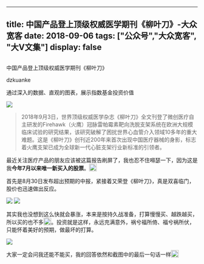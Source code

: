 
---
title:   中国产品登上顶级权威医学期刊《柳叶刀》-大众宽客
date: 2018-09-06
tags: ["公众号","大众宽客", "大V文集"]
display: false
---


## 



中国产品登上顶级权威医学期刊《柳叶刀》




dzkuanke




通过深入的数据、直观的图表，展示指数基金投资价值


<img class="" data-ratio="0.45740740740740743" data-s="300,640" src="https://mmbiz.qpic.cn/mmbiz_jpg/PKw3FQPmhIgeAiaAbq3E5Wu7SJjGweggianl6caFQa2DGGU0wnVPfOiaDuQZVDMAd8FN0xAQiaW9pocXia2wYamVGhg/640?wx_fmt=jpeg" data-type="jpeg" data-w="1080" style="text-align: center;white-space: normal;"/>



> 2018年9月3日，世界顶级权威医学杂志《柳叶刀》全文刊登了微创医疗自主研发的Firehawk（火鹰）冠脉雷帕霉素靶向洗脱支架系统在欧洲大规模临床试验的研究结果，该研究破解了困扰世界心血管介入领域10多年的重大难题。这是《柳叶刀》创刊近200年来首次出现中国医疗器械的身影，标志着火鹰支架已成为全球新一代心脏支架行业新标准的引领者。



最近关注医疗产品的朋友应该被这篇报告刷屏了，我也忍不住嘚瑟一下，因为这是我**今年7月以来唯一新买入的股票**。<img src="https://res.wx.qq.com/mpres/htmledition/images/icon/common/emotion_panel/emoji_wx/2_11.png" data-ratio="1" data-w="20" style="display:inline-block;width:20px;vertical-align:text-bottom;"/>



首先是8月30日发布超出预期的中报，紧接着又荣登《柳叶刀》，真是双喜临门，股价也迅速做出反应。

<img class="" data-ratio="1.2064814814814815" data-s="300,640" src="https://mmbiz.qpic.cn/mmbiz_jpg/PKw3FQPmhIgeAiaAbq3E5Wu7SJjGweggiazlVgdkTGUsZrA5pUSIpNDhUBVEozlfAUZJkKHQReKjibFRHbN5TqeBA/640?wx_fmt=jpeg" data-type="jpeg" data-w="1080" style=""/>

<img class="" data-ratio="1.1881371640407785" data-s="300,640" src="https://mmbiz.qpic.cn/mmbiz_jpg/PKw3FQPmhIgeAiaAbq3E5Wu7SJjGweggiayThUk5RzrdnNF6CbBZ5d97febxa6mibC72dCL3Aq9eTDfvrVRspMZibA/640?wx_fmt=jpeg" data-type="jpeg" data-w="1079" style=""/>





其实我也没想到这么快就会暴涨，本来是按持久战准备，打算慢慢买、越跌越买，所以买的也不多<img src="https://res.wx.qq.com/mpres/htmledition/images/icon/common/emotion_panel/emoji_wx/2_05.png" data-ratio="1" data-w="20" style="display:inline-block;width:20px;vertical-align:text-bottom;"/>。投资就是这样，永远充满意外，祸兮福所倚、福兮祸所伏，只能怀着美好的预期，做最坏的打算。



<img class="" data-ratio="5.194444444444445" data-s="300,640" src="https://mmbiz.qpic.cn/mmbiz_jpg/PKw3FQPmhIgeAiaAbq3E5Wu7SJjGweggiacWM4CNIRWVPIq85g1ib2hmTVB0wXVhNtFibV2EJxib67uOCgZib2gUOVMQ/640?wx_fmt=jpeg" data-type="jpeg" data-w="1080" style=""/>



大家一定会问我还能不能买，我的回答依然和截图中的最后一句话一样<img src="https://res.wx.qq.com/mpres/htmledition/images/icon/common/emotion_panel/emoji_wx/2_02.png" data-ratio="1" data-w="20" style="display:inline-block;width:20px;vertical-align:text-bottom;"/>










